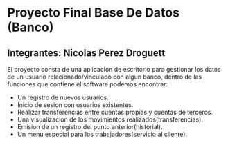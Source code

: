 Proyecto Final Base De Datos (Banco)
===================================
Integrantes: Nicolas Perez Droguett
-----------------------------------
El proyecto consta de una aplicacion de escritorio para gestionar los datos de un usuario relacionado/vinculado con algun banco, dentro de las funciones que contiene el software podemos encontrar:
- Un registro de nuevos usuarios.
- Inicio de sesion con usuarios existentes.
- Realizar transferencias entre cuentas propias y cuentas de terceros.
- Una visualizacion de los movimientos realizados(transferencias).
- Emision de un registro del punto anterior(historial).
- Un menu especial para los trabajadores(servicio al cliente).


